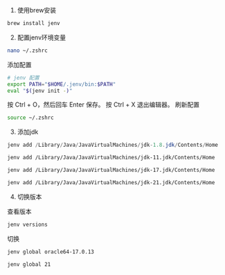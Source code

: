 1. 使用brew安装

```bash
brew install jenv
```

2. 配置jenv环境变量

```bash
nano ~/.zshrc
```

添加配置

```bash
# jenv 配置
export PATH="$HOME/.jenv/bin:$PATH"
eval "$(jenv init -)"
```

按 Ctrl + O，然后回车 Enter 保存。
按 Ctrl + X 退出编辑器。
刷新配置

```bash
source ~/.zshrc
```


3. 添加jdk
```java
jenv add /Library/Java/JavaVirtualMachines/jdk-1.8.jdk/Contents/Home
```

```bash
jenv add /Library/Java/JavaVirtualMachines/jdk-11.jdk/Contents/Home
```

```bash
jenv add /Library/Java/JavaVirtualMachines/jdk-17.jdk/Contents/Home
```

```bash
jenv add /Library/Java/JavaVirtualMachines/jdk-21.jdk/Contents/Home
```

4. 切换版本

查看版本

```bash
jenv versions
```

切换

```bash
jenv global oracle64-17.0.13
```

```plain&#x20;text
jenv global 21
```
